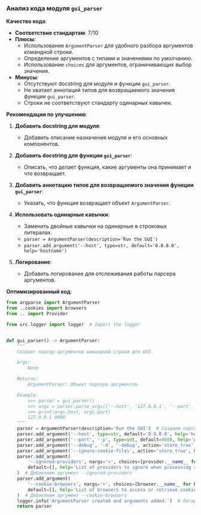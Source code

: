 ### **Анализ кода модуля `gui_parser`**

**Качество кода**:
- **Соответствие стандартам**: 7/10
- **Плюсы**:
    - Использование `ArgumentParser` для удобного разбора аргументов командной строки.
    - Определение аргументов с типами и значениями по умолчанию.
    - Использование `choices` для аргументов, ограничивающих выбор значения.
- **Минусы**:
    - Отсутствуют docstring для модуля и функции `gui_parser`.
    - Не хватает аннотаций типов для возвращаемого значения функции `gui_parser`.
    - Строки не соответствуют стандарту одинарных кавычек.

**Рекомендации по улучшению**:

1.  **Добавить docstring для модуля**:
    - Добавить описание назначения модуля и его основных компонентов.

2.  **Добавить docstring для функции `gui_parser`**:
    - Описать, что делает функция, какие аргументы она принимает и что возвращает.

3.  **Добавить аннотацию типов для возвращаемого значения функции `gui_parser`**:
    - Указать, что функция возвращает объект `ArgumentParser`.

4.  **Использовать одинарные кавычки**:
    - Заменить двойные кавычки на одинарные в строковых литералах.
    - `parser = ArgumentParser(description='Run the GUI')`
    - `parser.add_argument('--host', type=str, default='0.0.0.0', help='hostname')`

5.  **Логирование**:
    - Добавить логирование для отслеживания работы парсера аргументов.

**Оптимизированный код**:

```python
from argparse import ArgumentParser
from ..cookies import browsers
from .. import Provider

from src.logger import logger  # Import the logger


def gui_parser() -> ArgumentParser:
    """
    Создает парсер аргументов командной строки для GUI.

    Args:
        None

    Returns:
        ArgumentParser: Объект парсера аргументов.

    Example:
        >>> parser = gui_parser()
        >>> args = parser.parse_args(['--host', '127.0.0.1', '--port', '9000'])
        >>> print(args.host, args.port)
        127.0.0.1 9000
    """
    parser = ArgumentParser(description='Run the GUI')  # Создаем парсер аргументов
    parser.add_argument('--host', type=str, default='0.0.0.0', help='hostname')  # Добавляем аргумент --host
    parser.add_argument('--port', '-p', type=int, default=8080, help='port')  # Добавляем аргумент --port
    parser.add_argument('--debug', '-d', '-debug', action='store_true', help='debug mode')  # Добавляем аргумент --debug
    parser.add_argument('--ignore-cookie-files', action='store_true', help='Don\'t read .har and cookie files.')  # Добавляем аргумент --ignore-cookie-files
    parser.add_argument(
        '--ignored-providers', nargs='+', choices=[provider.__name__ for provider in Provider.__providers__ if provider.working],
        default=[], help='List of providers to ignore when processing request. (incompatible with --reload and --workers)'
    )  # Добавляем аргумент --ignored-providers
    parser.add_argument(
        '--cookie-browsers', nargs='+', choices=[browser.__name__ for browser in browsers],
        default=[], help='List of browsers to access or retrieve cookies from.'
    )  # Добавляем аргумент --cookie-browsers
    logger.info('ArgumentParser created and arguments added.')  # Логируем создание парсера и добавление аргументов
    return parser